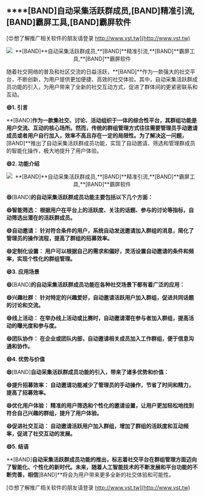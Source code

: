 ## ****[BAND]**自动采集活跃群成员,**[BAND]**精准引流,**[BAND]**霸屏工具,**[BAND]**霸屏软件**

[😍想了解推广相关软件的朋友请登录 http://www.vst.tw](http://www.vst.tw)

 <center><img src="https://vst.tw/MP4/tuiguang/png/7.png" alt="**[BAND]**自动采集活跃群成员,**[BAND]**精准引流,**[BAND]**霸屏工具,**[BAND]**霸屏软件"></center>

随着社交网络的普及和社区交流的日益活跃，**[BAND]**作为一款强大的社交平台，不断创新，为用户提供更加便捷、高效的社交体验。其中，自动采集活跃群成员功能的引入，为用户带来了全新的社交互动方式，促进了群体间的更紧密联系和互动。

**😄1. 引言**

**[BAND]**作为一款集社交、讨论、活动组织于一体的综合性平台，其群组功能是用户交流、互动的核心场所。然而，传统的群组管理方式往往需要管理员手动邀请成员或者用户自行加入，效率不高且存在一定的局限性。为了解决这一问题，**[BAND]**推出了自动采集活跃群成员功能，实现了自动邀请、筛选和管理群成员的智能化操作，极大地提升了用户体验。

**😄2. 功能介绍**

 <center><img src="https://vst.tw/MP4/tuiguang/png/1.png" alt="**[BAND]**自动采集活跃群成员,**[BAND]**精准引流,**[BAND]**霸屏工具,**[BAND]**霸屏软件"></center>

**😄**[BAND]**的自动采集活跃群成员功能主要包括以下几个方面：**

**😄智能筛选： 根据用户在平台上的活跃度、关注的话题、参与的讨论等指标，自动筛选出潜在的活跃群成员。**

**😄自动邀请： 针对符合条件的用户，系统自动发送邀请加入群组的消息，简化了管理员的操作流程，提高了群组的招募效率。**

**😄定制化设置： 用户可以根据自己的需求和偏好，灵活设置自动邀请的条件和频率，实现个性化的群组管理。**

**😄3. 应用场景**

**😄**[BAND]**的自动采集活跃群成员功能在各种社交场景下都有着广泛的应用：**

**😄兴趣社群： 针对特定的兴趣爱好，自动邀请活跃用户加入群组，促进共同话题的讨论和交流。**

**😄线上活动： 在举办线上活动或比赛时，自动邀请潜在参与者加入群组，提高活动的曝光度和参与度。**

**😄团队协作： 在企业或团队内部，自动邀请相关成员加入工作群组，便于信息沟通和协作。**

**😄4. 优势与价值**

**😄**[BAND]**自动采集活跃群成员功能的引入，带来了诸多优势和价值：**

**😄提升招募效率： 自动邀请功能减少了管理员的手动操作，节省了时间和精力，提高了招募效率。**

**😄优化用户体验： 精准的用户筛选和个性化的邀请设置，让用户更加轻松地找到符合自己兴趣的群组，提升了用户体验。**

**😄促进社交互动： 自动邀请活跃用户加入群组，增加了群组的活跃度和互动频率，促进了社交互动的发展。**

**😄5. 结语**

**[BAND]**自动采集活跃群成员功能的推出，标志着社交平台在群组管理方面迈向了智能化、个性化的新时代。未来，随着人工智能技术的不断发展和平台功能的不断完善，相信**[BAND]**将会为用户带来更多全新的社交体验和可能性。

[😍想了解推广相关软件的朋友请登录 http://www.vst.tw](http://www.vst.tw)



